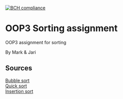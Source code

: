 [![BCH compliance](https://bettercodehub.com/edge/badge/LittleBoxOfChicken/OOP3)](https://bettercodehub.com/)

# OOP3 Sorting assignment
OOP3 assignment for sorting

By Mark & Jari

## Sources

[Bubble sort](https://en.wikipedia.org/wiki/Bubble_sort)<br/>
[Quick sort](https://en.wikipedia.org/wiki/Quicksort)  
[Insertion sort](https://en.wikipedia.org/wiki/Insertion_sort)  
